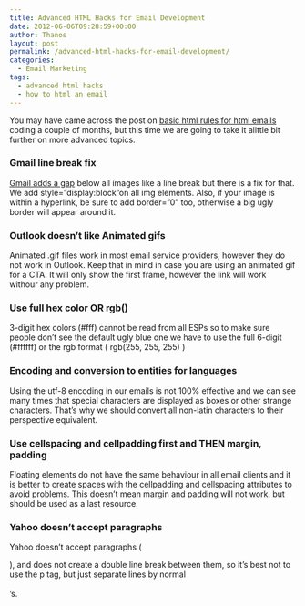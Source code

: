 ```yaml
---
title: Advanced HTML Hacks for Email Development
date: 2012-06-06T09:28:59+00:00
author: Thanos
layout: post
permalink: /advanced-html-hacks-for-email-development/
categories:
  - Email Marketing
tags:
  - advanced html hacks
  - how to html an email
---
```

You may have came across the post on [basic html rules for html emails](/golden-rules-of-html-email-coding/ "Golden Rules of HTML Email Coding") coding a couple of months, but this time we are going to take it alittle bit further on more advanced topics.

### Gmail line break fix

[Gmail adds a gap](/gmail-line-break-fix/ "Gmail line break fix") below all images like a line break but there is a fix for that. We add style=”display:block”on all img elements. Also, if your image is within a hyperlink, be sure to add border=”0” too, otherwise a big ugly border will appear around it.

### Outlook doesn&#8217;t like Animated gifs

Animated .gif files work in most email service providers, however they do not work in Outlook. Keep that in mind in case you are using an animated gif for a CTA. It will only show the first frame, however the link will work withour any problem.

### Use full hex color OR rgb()

3-digit hex colors (#fff) cannot be read from all ESPs so to make sure people don&#8217;t see the default ugly blue one we have to use the full 6-digit (#ffffff) or the rgb format ( rgb(255, 255, 255) )<!--more-->

### Encoding and conversion to entities for languages

Using the utf-8 encoding in our emails is not 100% effective and we can see many times that special characters are displayed as boxes or other strange characters. That&#8217;s why we should convert all non-latin characters to their perspective equivalent.

### Use cellspacing and cellpadding first and THEN margin, padding

Floating elements do not have the same behaviour in all email clients and it is better to create spaces with the cellpadding and cellspacing attributes to avoid problems. This doesn&#8217;t mean margin and padding will not work, but should be used as a last resource.

### Yahoo doesn’t accept paragraphs

Yahoo doesn’t accept paragraphs (<p>), and does not create a double line break between them, so it’s best not to use the p tag, but just separate lines by normal  
<br>’s.